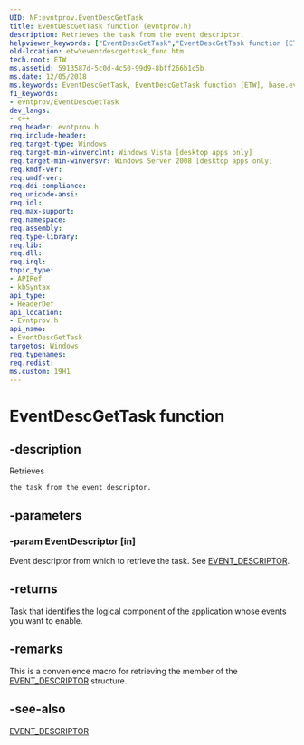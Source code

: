 ```yaml
---
UID: NF:evntprov.EventDescGetTask
title: EventDescGetTask function (evntprov.h)
description: Retrieves the task from the event descriptor.
helpviewer_keywords: ["EventDescGetTask","EventDescGetTask function [ETW]","base.eventdescgettask_func","etw.eventdescgettask_func","evntprov/EventDescGetTask"]
old-location: etw\eventdescgettask_func.htm
tech.root: ETW
ms.assetid: 5913587d-5c0d-4c50-99d9-8bff266b1c5b
ms.date: 12/05/2018
ms.keywords: EventDescGetTask, EventDescGetTask function [ETW], base.eventdescgettask_func, etw.eventdescgettask_func, evntprov/EventDescGetTask
f1_keywords:
- evntprov/EventDescGetTask
dev_langs:
- c++
req.header: evntprov.h
req.include-header: 
req.target-type: Windows
req.target-min-winverclnt: Windows Vista [desktop apps only]
req.target-min-winversvr: Windows Server 2008 [desktop apps only]
req.kmdf-ver: 
req.umdf-ver: 
req.ddi-compliance: 
req.unicode-ansi: 
req.idl: 
req.max-support: 
req.namespace: 
req.assembly: 
req.type-library: 
req.lib: 
req.dll: 
req.irql: 
topic_type:
- APIRef
- kbSyntax
api_type:
- HeaderDef
api_location:
- Evntprov.h
api_name:
- EventDescGetTask
targetos: Windows
req.typenames: 
req.redist: 
ms.custom: 19H1
---
```


# EventDescGetTask function


## -description


Retrieves
		
		
	
	the task from the event descriptor.


## -parameters




### -param EventDescriptor [in]

Event descriptor from which to retrieve the task. See <a href="https://docs.microsoft.com/windows/desktop/api/evntprov/ns-evntprov-event_descriptor">EVENT_DESCRIPTOR</a>.


## -returns



Task that identifies the logical component of the application whose events you want to enable.




## -remarks



This is a convenience macro for retrieving the member of the <a href="https://docs.microsoft.com/windows/desktop/api/evntprov/ns-evntprov-event_descriptor">EVENT_DESCRIPTOR</a> structure.




## -see-also




<a href="https://docs.microsoft.com/windows/desktop/api/evntprov/ns-evntprov-event_descriptor">EVENT_DESCRIPTOR</a>
 

 

